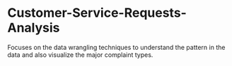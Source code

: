 # Customer-Service-Requests-Analysis
Focuses on the data wrangling techniques to understand the pattern in the data and also visualize the major complaint types.
